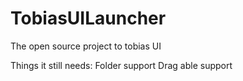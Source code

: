 TobiasUILauncher
================

The open source project to tobias UI 

Things it still needs:
Folder support 
Drag able support 
